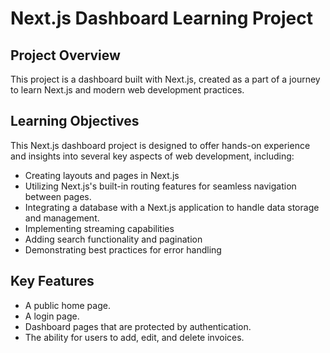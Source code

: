 # Next.js Dashboard Learning Project

## Project Overview
This project is a dashboard built with Next.js, created as a part of a journey to learn Next.js and modern web development practices.

## Learning Objectives
This Next.js dashboard project is designed to offer hands-on experience and insights into several key aspects of web development, including:
- Creating layouts and pages in Next.js
- Utilizing Next.js's built-in routing features for seamless navigation between pages.
- Integrating a database with a Next.js application to handle data storage and management.
- Implementing streaming capabilities
- Adding search functionality and pagination
- Demonstrating best practices for error handling

## Key Features
- A public home page.
- A login page.
- Dashboard pages that are protected by authentication.
- The ability for users to add, edit, and delete invoices.
